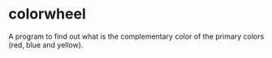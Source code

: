 # colorwheel
A program to find out what is the complementary color of the primary colors (red, blue and yellow).
